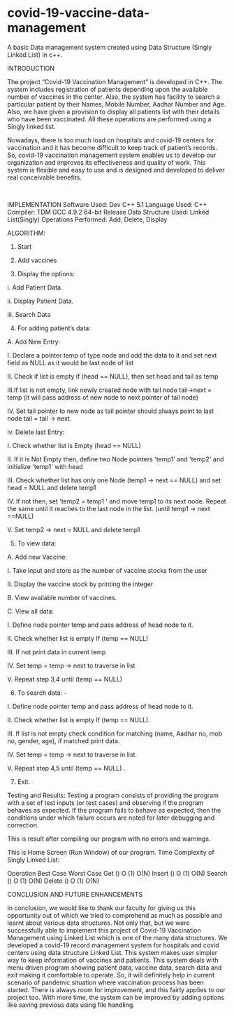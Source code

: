 # covid-19-vaccine-data-management
A basic Data management system created using Data Structure (Singly Linked List) in c++.

INTRODUCTION

The project “Covid-19 Vaccination Management” is developed in C++. The system includes registration of patients depending upon the available number of vaccines in the center. Also, the system has facility to search a particular patient by their Names, Mobile Number, Aadhar Number and Age. Also, we have given a provision to display all patients list with their details who have been vaccinated.  All these operations are performed using a Singly linked list.

Nowadays, there is too much load on hospitals and covid-19 centers for vaccination and it has become difficult to keep track of patient’s records. So, covid-19 vaccination management system enables us to develop our organization and improves its effectiveness and quality of work.  This system is flexible and easy to use and is designed and developed to deliver real conceivable benefits. 


 

IMPLEMENTATION
Software Used: Dev C++ 5.1
Language Used: C++
Compiler: TDM GCC 4.9.2 64-bit Release
Data Structure Used: Linked List(Singly)
Operations Performed: Add, Delete, Display

ALGORITHM:

1.	Start

2.	Add vaccines

3.	Display the options:

i.	Add Patient Data.

ii.	Display Patient Data.

iii.	Search Data

4.	For adding patient’s data:

A.	Add New Entry:

I.	Declare a pointer temp of type node and add the data to it and set next field as NULL as it would be last node of list

II.	Check if list is empty if (head == NULL), then set head and tail as temp

III.If list is not empty, link newly created node with tail node tail->next = temp (it will pass address of new node to next pointer of tail node)

IV.	Set tail pointer to new node as tail pointer should always point to last node tail = tail -> next. 

iv.  Delete last Entry:

I.	Check whether list is Empty (head == NULL) 

II.	If it is Not Empty then, define two Node pointers 'temp1' and 'temp2' and initialize 'temp1' with head

III.	Check whether list has only one Node (temp1 → next == NULL) and set head = NULL and delete temp1

IV.	If not then, set 'temp2 = temp1 ' and move temp1 to its next node. Repeat the same until it reaches to the last node in the list. (until temp1 → next ==NULL)

V.	Set temp2 → next = NULL and delete temp1

5.	To view data:

A.	Add new Vaccine:

I.	Take input and store as the number of vaccine stocks from the user

II.	Display the vaccine stock by printing the integer

B.	View available number of vaccines.

C.	View all data:

I.	Define node pointer temp and pass address of head node to it.

II.	Check whether list is empty If (temp == NULL) 

III.	If not print data in current temp

IV.	Set temp = temp -> next to traverse in list

V.	Repeat step 3,4 until (temp == NULL) 

6.	To search data: -

I.	Define node pointer temp and pass address of head node to it.

II.	Check whether list is empty If (temp == NULL). 

III.	If list is not empty check condition for matching (name, Aadhar no, mob no, gender, age), if matched print data.

IV.	Set temp = temp -> next to traverse in list.

V.	Repeat step 4,5 until (temp == NULL) .

7.	Exit.

Testing and Results:
Testing a program consists of providing the program with a set of test inputs (or test cases) and observing if the program behaves as expected. If the program fails to behave as expected, then the conditions under which failure occurs are noted for later debugging and correction.
 
This is result after compiling our program with no errors and warnings.
 
This is Home Screen (Run Window) of our program.
Time Complexity of Singly Linked List:


Operation	Best Case	Worst Case
Get ()	O (1)	O(N)
Insert ()	O (1)	O(N)
Search ()	O (1)	O(N)
Delete ()	O (1)	O(N)


CONCLUSION AND FUTURE ENHANCEMENTS

In conclusion, we would like to thank our faculty for giving us this opportunity out of which we tried to comprehend as much as possible and learnt about various data structures. Not only that, but we were successfully able to implement this project of Covid-19 Vaccination Management using Linked List which is one of the many data structures.
We developed a covid-19 record management system for hospitals and covid centers using data structure Linked List. This system makes user simpler way to keep information of vaccines and patients.  This system deals with menu driven program showing patient data, vaccine data, search data and exit making it comfortable to operate.  So, it will definitely help in current scenario of pandemic situation where vaccination process has been started. 
There is always room for improvement, and this fairly applies to our project too. With more time, the system can be improved by adding options like saving previous data using file handling.
